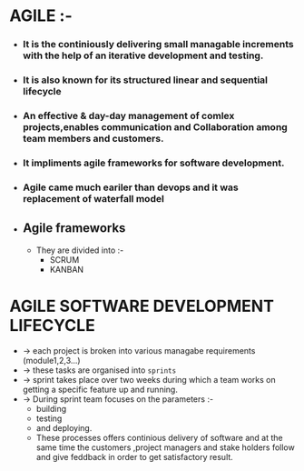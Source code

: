 # AGILE :-
  - ### It is the continiously delivering small managable increments with the help of an iterative development and testing.
  - ### It is also known for its structured linear and sequential lifecycle
  - ### An effective & day-day management of comlex projects,enables communication and Collaboration among team members and customers.
  - ### It impliments agile frameworks for software development.
  - ### Agile came much eariler than devops and it was replacement of waterfall model

- ## Agile frameworks
  - They are divided into :-
    - SCRUM
    - KANBAN

# AGILE SOFTWARE DEVELOPMENT LIFECYCLE
  - -> each project is broken into various managabe requirements (module1,2,3...)
  - -> these tasks are organised into `sprints`
  - -> sprint takes place over two weeks during which a team works on getting a specific feature up and running.
  - -> During sprint team focuses on the parameters :-
    - building 
    - testing 
    - and deploying.
    - These processes offers continious delivery of software and at the same time the customers ,project managers and stake holders follow and give feddback in order to get satisfactory result.

 

